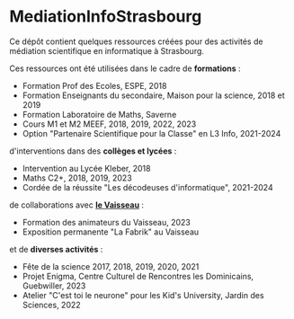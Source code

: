 # MediationInfoStrasbourg


Ce dépôt contient quelques ressources créées pour des activités de médiation scientifique en informatique à Strasbourg.

Ces ressources ont été utilisées dans le cadre de **formations** :

- Formation Prof des Ecoles, ESPE, 2018
- Formation Enseignants du secondaire, Maison pour la science, 2018 et 2019
- Formation Laboratoire de Maths, Saverne
- Cours M1 et M2 MEEF, 2018, 2019, 2022, 2023
- Option "Partenaire Scientifique pour la Classe" en L3 Info, 2021-2024

d'interventions dans des **collèges et lycées** :

- Intervention au Lycée Kleber, 2018
- Maths C2+, 2018, 2019, 2023
- Cordée de la réussite "Les décodeuses d'informatique", 2021-2024

de collaborations avec **[le Vaisseau](https://www.levaisseau.com)** :

- Formation des animateurs du Vaisseau, 2023
- Exposition permanente "La Fabrik" au Vaisseau

et de **diverses activités** :

- Fête de la science 2017, 2018, 2019, 2020, 2021
- Projet Enigma, Centre Culturel de Rencontres les Dominicains, Guebwiller, 2023
- Atelier "C'est toi le neurone" pour les Kid's University, Jardin des Sciences, 2022
